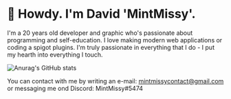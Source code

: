# 👋 Howdy. I'm David 'MintMissy'.

I'm a 20 years old developer and graphic who's passionate about programming and self-education. I love making modern web applications or coding a spigot plugins. I'm truly passionate in everything that I do - I put my hearth into everything I touch.

![Anurag's GitHub stats](https://github-readme-stats.vercel.app/api?username=MintMissy&cound_private=true&show_icons=true&theme=github_dark)

You can contact with me by writing an e-mail: mintmissycontact@gmail.com or messaging me ond Discord: MintMissy#5474


